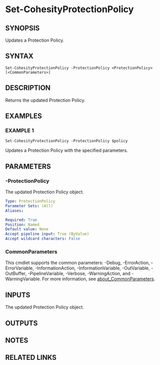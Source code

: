 
# Set-CohesityProtectionPolicy

## SYNOPSIS
Updates a Protection Policy.

## SYNTAX

```
Set-CohesityProtectionPolicy -ProtectionPolicy <ProtectionPolicy> [<CommonParameters>]
```

## DESCRIPTION
Returns the updated Protection Policy.

## EXAMPLES

### EXAMPLE 1
```
Set-CohesityProtectionPolicy -ProtectionPolicy $policy
```

Updates a Protection Policy with the specified parameters.

## PARAMETERS

### -ProtectionPolicy
The updated Protection Policy object.

```yaml
Type: ProtectionPolicy
Parameter Sets: (All)
Aliases:

Required: True
Position: Named
Default value: None
Accept pipeline input: True (ByValue)
Accept wildcard characters: False
```

### CommonParameters
This cmdlet supports the common parameters: -Debug, -ErrorAction, -ErrorVariable, -InformationAction, -InformationVariable, -OutVariable, -OutBuffer, -PipelineVariable, -Verbose, -WarningAction, and -WarningVariable. For more information, see [about_CommonParameters](http://go.microsoft.com/fwlink/?LinkID=113216).

## INPUTS

The updated Protection Policy object.

## OUTPUTS

## NOTES

## RELATED LINKS

